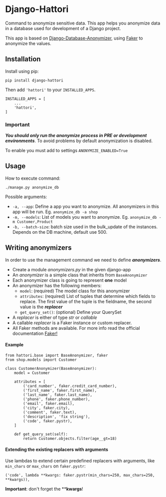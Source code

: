 # Django-Hattori

Command to anonymize sensitive data. This app helps you anonymize data in a database used for development of a Django project.

This app is based on [Django-Database-Anonymizer](https://github.com/Blueshoe/Django-Database-Anonymizer), using [Faker](https://github.com/joke2k/faker) to anonymize the values.

## Installation

Install using pip:

```
pip install django-hattori
```

Then add ``'hattori'`` to your ``INSTALLED_APPS``.

```
INSTALLED_APPS = [
    ...
    'hattori',
]
```

### Important

***You should only run the anonymize process in PRE or development environments***. To avoid problems by default anonymization is disabled.

To enable you must add to settings ```ANONYMIZE_ENABLED=True```


## Usage

How to execute command:

    ./manage.py anonymize_db

Possible arguments:

* ```-a, --app```: Define a app you want to anonymize. All anonymizers in this app will be run. Eg. ```anonymize_db -a shop```
* ```-m, --models```: List of models you want to anonymize. Eg. ```anonymize_db -m Customer,Product```
* ```-b, --batch-size```: batch size used in the bulk_update of the instances. Depends on the DB machine, default use 500.


## Writing anonymizers

In order to use the management command we need to define _**anonymizers**_.

* Create a module _anonymizers.py_ in the given django-app
* An _anonymizer_ is a simple class that inherits from ```BaseAnonymizer```
* Each anonymizer class is going to represent **one** model
* An anonymizer has the following members:
    * ```model```: (required) The model class for this anonymizer
    * ```attributes```: (required) List of tuples that determine which fields to replace. The first value of the tuple is the fieldname, the second value is the _**replacer**_
    * ```get_query_set()```: (optional) Define your QuerySet
* A _replacer_ is either of type _str_ or _callable_
* A callable _replacer_ is a Faker instance or custom replacer.
* All Faker methods are available. For more info read the official documentation [Faker!](http://faker.readthedocs.io/en/master/providers.html)


#### Example
```
from hattori.base import BaseAnonymizer, faker
from shop.models import Customer

class CustomerAnonymizer(BaseAnonymizer):
    model = Customer

    attributes = [
        ('card_number', faker.credit_card_number),
        ('first_name', faker.first_name),
        ('last_name', faker.last_name),
        ('phone', faker.phone_number),
        ('email', faker.email),
        ('city', faker.city),
        ('comment', faker.text),
        ('description', 'fix string'),
        ('code', faker.pystr),
    ]

    def get_query_set(self):
        return Customer.objects.filter(age__gt=18)
```

#### Extending the existing replacers with arguments
Use lambdas to extend certain predefined replacers with arguments, like `min_chars` or `max_chars` on `faker.pystr`:

```
('code', lambda **kwargs: faker.pystr(min_chars=250, max_chars=250, **kwargs)),
```

**Important**: don't forget the ****kwargs**!
